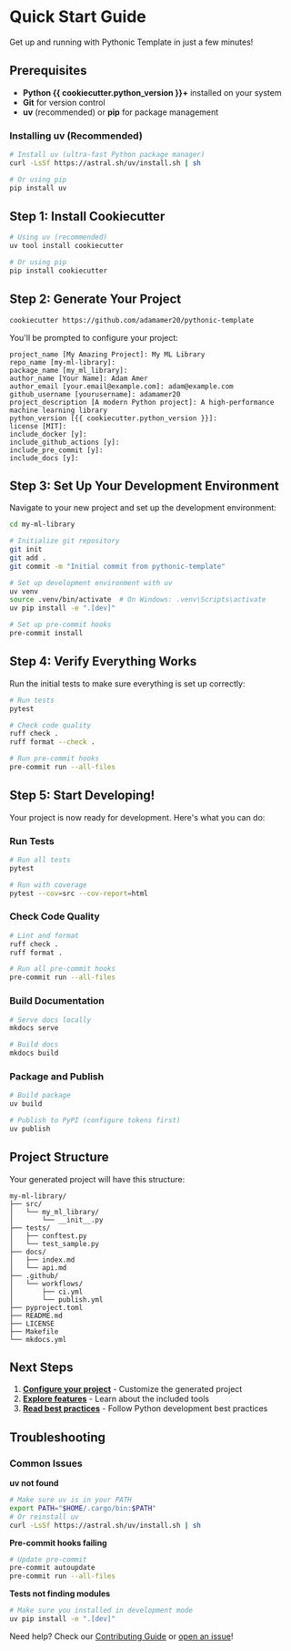# Quick Start Guide

Get up and running with Pythonic Template in just a few minutes!

## Prerequisites

- **Python {{ cookiecutter.python_version }}+** installed on your system
- **Git** for version control
- **uv** (recommended) or **pip** for package management

### Installing uv (Recommended)

```bash
# Install uv (ultra-fast Python package manager)
curl -LsSf https://astral.sh/uv/install.sh | sh

# Or using pip
pip install uv
```

## Step 1: Install Cookiecutter

```bash
# Using uv (recommended)
uv tool install cookiecutter

# Or using pip
pip install cookiecutter
```

## Step 2: Generate Your Project

```bash
cookiecutter https://github.com/adamamer20/pythonic-template
```

You'll be prompted to configure your project:

```
project_name [My Amazing Project]: My ML Library
repo_name [my-ml-library]: 
package_name [my_ml_library]: 
author_name [Your Name]: Adam Amer
author_email [your.email@example.com]: adam@example.com
github_username [yourusername]: adamamer20
project_description [A modern Python project]: A high-performance machine learning library
python_version [{{ cookiecutter.python_version }}]: 
license [MIT]: 
include_docker [y]: 
include_github_actions [y]: 
include_pre_commit [y]: 
include_docs [y]: 
```

## Step 3: Set Up Your Development Environment

Navigate to your new project and set up the development environment:

```bash
cd my-ml-library

# Initialize git repository
git init
git add .
git commit -m "Initial commit from pythonic-template"

# Set up development environment with uv
uv venv
source .venv/bin/activate  # On Windows: .venv\Scripts\activate
uv pip install -e ".[dev]"

# Set up pre-commit hooks
pre-commit install
```

## Step 4: Verify Everything Works

Run the initial tests to make sure everything is set up correctly:

```bash
# Run tests
pytest

# Check code quality
ruff check .
ruff format --check .

# Run pre-commit hooks
pre-commit run --all-files
```

## Step 5: Start Developing!

Your project is now ready for development. Here's what you can do:

### Run Tests
```bash
# Run all tests
pytest

# Run with coverage
pytest --cov=src --cov-report=html
```

### Check Code Quality
```bash
# Lint and format
ruff check .
ruff format .

# Run all pre-commit hooks
pre-commit run --all-files
```

### Build Documentation
```bash
# Serve docs locally
mkdocs serve

# Build docs
mkdocs build
```

### Package and Publish
```bash
# Build package
uv build

# Publish to PyPI (configure tokens first)
uv publish
```

## Project Structure

Your generated project will have this structure:

```
my-ml-library/
├── src/
│   └── my_ml_library/
│       └── __init__.py
├── tests/
│   ├── conftest.py
│   └── test_sample.py
├── docs/
│   ├── index.md
│   └── api.md
├── .github/
│   └── workflows/
│       ├── ci.yml
│       └── publish.yml
├── pyproject.toml
├── README.md
├── LICENSE
├── Makefile
└── mkdocs.yml
```

## Next Steps

1. **[Configure your project](configuration.md)** - Customize the generated project
2. **[Explore features](../features/modern-stack.md)** - Learn about the included tools
3. **[Read best practices](../reference/best-practices.md)** - Follow Python development best practices

## Troubleshooting

### Common Issues

**uv not found**
```bash
# Make sure uv is in your PATH
export PATH="$HOME/.cargo/bin:$PATH"
# Or reinstall uv
curl -LsSf https://astral.sh/uv/install.sh | sh
```

**Pre-commit hooks failing**
```bash
# Update pre-commit
pre-commit autoupdate
pre-commit run --all-files
```

**Tests not finding modules**
```bash
# Make sure you installed in development mode
uv pip install -e ".[dev]"
```

Need help? Check our [Contributing Guide](../development/contributing.md) or [open an issue](https://github.com/adamamer20/pythonic-template/issues)!
